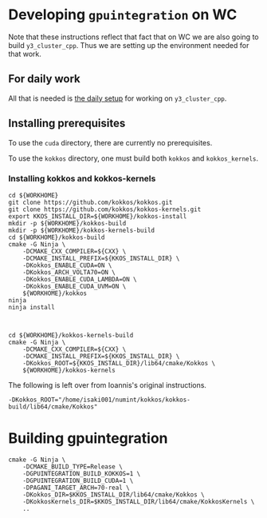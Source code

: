 # Developing `gpuintegration` on WC

Note that these instructions reflect that fact that on WC we are also going to build `y3_cluster_cpp`.
Thus we are setting up the environment needed for that work.

## For daily work

All that is needed is [the daily setup](y3_cluster_cpp_conda.md) for working on `y3_cluster_cpp`.

## Installing prerequisites

To use the `cuda` directory, there are currently no prerequisites.

To use the `kokkos` directory, one must build both `kokkos` and `kokkos_kernels`.

### Installing kokkos and kokkos-kernels

    cd ${WORKHOME}
    git clone https://github.com/kokkos/kokkos.git
    git clone https://github.com/kokkos/kokkos-kernels.git
    export KKOS_INSTALL_DIR=${WORKHOME}/kokkos-install
    mkdir -p ${WORKHOME}/kokkos-build
    mkdir -p ${WORKHOME}/kokkos-kernels-build
    cd ${WORKHOME}/kokkos-build
    cmake -G Ninja \
        -DCMAKE_CXX_COMPILER=${CXX} \
        -DCMAKE_INSTALL_PREFIX=${KKOS_INSTALL_DIR} \
        -DKokkos_ENABLE_CUDA=ON \
        -DKokkos_ARCH_VOLTA70=ON \
        -DKokkos_ENABLE_CUDA_LAMBDA=ON \
        -DKokkos_ENABLE_CUDA_UVM=ON \
        ${WORKHOME}/kokkos
    ninja
    ninja install



    cd ${WORKHOME}/kokkos-kernels-build
    cmake -G Ninja \
        -DCMAKE_CXX_COMPILER=${CXX} \
        -DCMAKE_INSTALL_PREFIX=${KKOS_INSTALL_DIR} \
        -DKokkos_ROOT=${KKOS_INSTALL_DIR}/lib64/cmake/Kokkos \
        ${WORKHOME}/kokkos-kernels


The following is left over from Ioannis's original instructions.

    -DKokkos_ROOT="/home/isaki001/numint/kokkos/kokkos-build/lib64/cmake/Kokkos"


# Building gpuintegration

    cmake -G Ninja \
        -DCMAKE_BUILD_TYPE=Release \
        -DGPUINTEGRATION_BUILD_KOKKOS=1 \
        -DGPUINTEGRATION_BUILD_CUDA=1 \
        -DPAGANI_TARGET_ARCH=70-real \
        -DKokkos_DIR=$KKOS_INSTALL_DIR/lib64/cmake/Kokkos \
        -DKokkosKernels_DIR=$KKOS_INSTALL_DIR/lib64/cmake/KokkosKernels \
        ..

